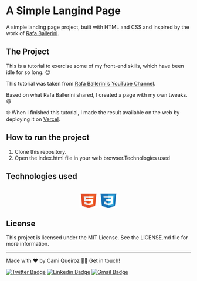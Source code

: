 # A Simple Langind Page

A simple landing page project, built with HTML and CSS and inspired by the work of [Rafa Ballerini](https://github.com/rafaballerini).

## The Project

This is a tutorial to exercise some of my front-end skills, which have been idle for so long. 😊

This tutorial was taken from [Rafa Ballerini’s YouTube Channel](https://youtu.be/Lx_YsoMgP40?si=2wQZWpU9EWNEbZf5).

Based on what Rafa Ballerini shared, I created a page with my own tweaks. 😄

🌐 When I finished this tutorial, I made the result available on the web by deploying it on [Vercel](https://vercel.com/).

## How to run the project

1. Clone this repository.
2. Open the index.html file in your web browser.Technologies used

## Technologies used

<div align="center" style="display: inline_block"><br>
  <img align="center" alt="Cami-HTML" height="40" width="50" src="https://raw.githubusercontent.com/devicons/devicon/master/icons/html5/html5-original.svg">
  <img align="center" alt="Cami-CSS" height="40" width="50" src="https://raw.githubusercontent.com/devicons/devicon/master/icons/css3/css3-original.svg">
</div>


## License

This project is licensed under the MIT License. See the LICENSE.md file for more information.

---

Made with ❤️ by Cami Queiroz 👋🏽 Get in touch!

[![Twitter Badge](https://img.shields.io/badge/-@camimq-1ca0f1?style=flat-square&labelColor=1ca0f1&logo=twitter&logoColor=white&link=https://twitter.com/camimq)](https://twitter.com/camimq) [![Linkedin Badge](https://img.shields.io/badge/-Cami-blue?style=flat-square&logo=Linkedin&logoColor=white&link=https://www.linkedin.com/in/camilaqueiroz)](https://www.linkedin.com/in/camilaqueiroz)
[![Gmail Badge](https://img.shields.io/badge/-camidmq@gmail.com-c14438?style=flat-square&logo=Gmail&logoColor=white&link=mailto:camidmq@gmail.com)](mailto:camidmq@gmail.com)